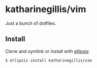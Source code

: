 # katharinegillis/vim
Just a bunch of dotfiles.

## Install
Clone and symlink or install with [ellipsis][ellipsis]:

```
$ ellipsis install katharinegillis/vim
```

[ellipsis]: http://ellipsis.sh
